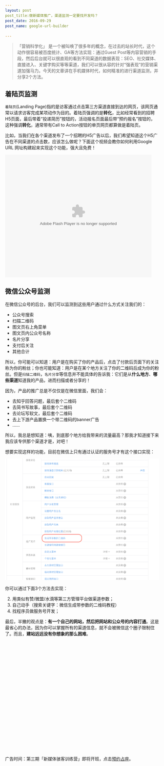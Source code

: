 ```yaml
---
layout: post
post_title:做新媒体推广，渠道监测一定要找开发吗？
post_date: 2016-09-29
post_name: google-url-builder

---
```


> 「营销科学化」 是一个被叫唤了很多年的概念，在过去的站长时代，这个动作很容易被百度统计、GA等方法实现：通过Guest Post等内容营销的手段，然后后台就可以很直观的看到不同渠道的数据表现：SEO、社交媒体、直接进入、关键字购买等等渠道，我们可以很从容的针对“强表现”的营销渠道加强马力。今天的文章讲在手机媒体时代，如何精准的进行渠道监测，并分享2个方法。


## 着陆页监测

`着陆页`(Landing Page)指的是访客通过点击第三方渠道直接到达的网页，该网页通常以请求访客完成某项动作为目的。着陆页强调的是**转化**，比如经常看到的招聘H5页面，最后带着“投递简历”按钮的，活动报名页面最后带“预约报名”按钮的，这种强调**转化**，通常带有Call to Action按钮的单页网页都算做是着陆页。

比如，当我们在各个渠道发布了一个招聘的H5广告以后，我们希望知道这个H5广告在不同渠道的点击数，应该怎么做呢？下面这个视频会教你如何利用Google URL 网址构建起来实现这个功能，强大且免费！

<embed src="http://static.video.qq.com/TPout.swf?vid=u03328xivez&auto=0" allowFullScreen="true" quality="high" width="480" height="400" align="middle" allowScriptAccess="always" type="application/x-shockwave-flash"></embed>

## 微信公众号监测

在微信公众号的后台，我们可以监测到这些用户通过什么方式关注我们的：

- 公众号搜索
- 扫描二维码
- 图文页右上角菜单
- 图文页内公众号名称
- 名片分享
- 支付后关注
- 其他合计


所以，你可能可以知道：用户是在购买了你的产品后，点击了付款后页面下的关注称为你的粉丝；你也可能知道：用户是在某个地方关注了你的二维码后成为你的粉丝。但是`扫描二维码`，`名片分享`等信息并不能具体的告诉我：它们是从**什么地方**、**哪些渠道**知道我的产品，进而扫描或者分享的！


因为，产品的推广总是不仅仅是在微信里面，我们会：


- 去知乎回答问题，最后套个二维码
- 去简书写故事，最后套个二维码
- 去论坛写软文，最后套个二维码
- 去上下游产品置换一个带二维码的banner广告
- ……

所以，我总是想知道：咦，到底那个地方给我带来的流量最高？那我才知道接下来我应该专供那个渠道才是，对吧！


想要实现这样的功能，目前在微信上只有通过认证的服务号才有这个接口实现：

![test](./_image/wechat-utm-qrcode.png)


你可以通过下面3个方法去实现：

2. 用类似有赞/微盟/水滴等第三方管理平台做渠道参数；
3. 自己动手（搜索关键字：微信生成带参数的二维码教程）
3. 找程序员做服务号开发；

最后，半撇的观点是：**有一个自己的网站，然后把网站和公众号的内容打通**。这是最省心的办法，因为你可以掌握所有的渠道信息，就不会被微信这个圈子限制住了。而且，**建站远远没有你想象的那么困难**。

<div id="id_video_container_14651978969371824467" style="width:100%;height:360px;"></div><script src="https://qzonestyle.gtimg.cn/open/qcloud/video/h5/h5connect.js" charset="utf-8"></script> 

<script type="text/javascript"> (function(){ var option ={"auto_play":"0","file_id":"14651978969371824467","app_id":"1252799986","width":640,"height":360,"https":1}; /*调用播放器进行播放*/ new qcVideo.Player( /*代码中的id_video_container将会作为播放器放置的容器使用,可自行替换*/ "id_video_container_14651978969371824467", option ); })() </script>


广告时间：第三期「新媒体骇客训练营」即将开班，点击[预约占座](http://www.bpteach.com)。




